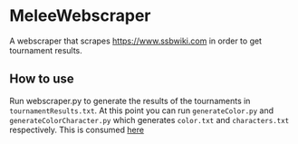 # MeleeWebscraper

A webscraper that scrapes https://www.ssbwiki.com in order to get tournament results.

## How to use
Run webscraper.py to generate the results of the tournaments in `tournamentResults.txt`. At this point you can run `generateColor.py` and `generateColorCharacter.py` which generates `color.txt` and `characters.txt` respectively. This is consumed [here](https://github.com/luohoward/MeleeResults/tree/master/src/assets)
